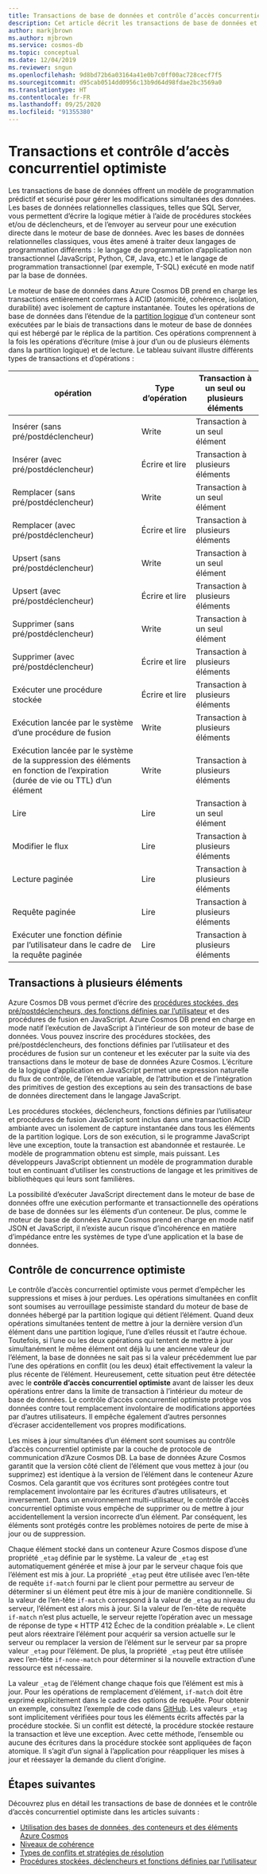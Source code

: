 ```yaml
---
title: Transactions de base de données et contrôle d’accès concurrentiel optimiste dans Azure Cosmos DB
description: Cet article décrit les transactions de base de données et le contrôle d’accès concurrentiel optimiste dans Azure Cosmos DB
author: markjbrown
ms.author: mjbrown
ms.service: cosmos-db
ms.topic: conceptual
ms.date: 12/04/2019
ms.reviewer: sngun
ms.openlocfilehash: 9d8bd72b6a03164a41e0b7c0ff00ac728cecf7f5
ms.sourcegitcommit: d95cab0514dd0956c13b9d64d98fdae2bc3569a0
ms.translationtype: HT
ms.contentlocale: fr-FR
ms.lasthandoff: 09/25/2020
ms.locfileid: "91355380"
---
```

# <a name="transactions-and-optimistic-concurrency-control"></a>Transactions et contrôle d’accès concurrentiel optimiste

Les transactions de base de données offrent un modèle de programmation prédictif et sécurisé pour gérer les modifications simultanées des données. Les bases de données relationnelles classiques, telles que SQL Server, vous permettent d’écrire la logique métier à l’aide de procédures stockées et/ou de déclencheurs, et de l’envoyer au serveur pour une exécution directe dans le moteur de base de données. Avec les bases de données relationnelles classiques, vous êtes amené à traiter deux langages de programmation différents : le langage de programmation d’application non transactionnel (JavaScript, Python, C#, Java, etc.) et le langage de programmation transactionnel (par exemple, T-SQL) exécuté en mode natif par la base de données.

Le moteur de base de données dans Azure Cosmos DB prend en charge les transactions entièrement conformes à ACID (atomicité, cohérence, isolation, durabilité) avec isolement de capture instantanée. Toutes les opérations de base de données dans l’étendue de la [partition logique](partition-data.md) d’un conteneur sont exécutées par le biais de transactions dans le moteur de base de données qui est hébergé par le réplica de la partition. Ces opérations comprennent à la fois les opérations d’écriture (mise à jour d’un ou de plusieurs éléments dans la partition logique) et de lecture. Le tableau suivant illustre différents types de transactions et d’opérations :

| **opération**  | **Type d’opération** | **Transaction à un seul ou plusieurs éléments** |
|---------|---------|---------|
| Insérer (sans pré/postdéclencheur) | Write | Transaction à un seul élément |
| Insérer (avec pré/postdéclencheur) | Écrire et lire | Transaction à plusieurs éléments |
| Remplacer (sans pré/postdéclencheur) | Write | Transaction à un seul élément |
| Remplacer (avec pré/postdéclencheur) | Écrire et lire | Transaction à plusieurs éléments |
| Upsert (sans pré/postdéclencheur) | Write | Transaction à un seul élément |
| Upsert (avec pré/postdéclencheur) | Écrire et lire | Transaction à plusieurs éléments |
| Supprimer (sans pré/postdéclencheur) | Write | Transaction à un seul élément |
| Supprimer (avec pré/postdéclencheur) | Écrire et lire | Transaction à plusieurs éléments |
| Exécuter une procédure stockée | Écrire et lire | Transaction à plusieurs éléments |
| Exécution lancée par le système d’une procédure de fusion | Write | Transaction à plusieurs éléments |
| Exécution lancée par le système de la suppression des éléments en fonction de l’expiration (durée de vie ou TTL) d’un élément | Write | Transaction à plusieurs éléments |
| Lire | Lire | Transaction à un seul élément |
| Modifier le flux | Lire | Transaction à plusieurs éléments |
| Lecture paginée | Lire | Transaction à plusieurs éléments |
| Requête paginée | Lire | Transaction à plusieurs éléments |
| Exécuter une fonction définie par l’utilisateur dans le cadre de la requête paginée | Lire | Transaction à plusieurs éléments |

## <a name="multi-item-transactions"></a>Transactions à plusieurs éléments

Azure Cosmos DB vous permet d’écrire des [procédures stockées, des pré/postdéclencheurs, des fonctions définies par l’utilisateur](stored-procedures-triggers-udfs.md) et des procédures de fusion en JavaScript. Azure Cosmos DB prend en charge en mode natif l’exécution de JavaScript à l’intérieur de son moteur de base de données. Vous pouvez inscrire des procédures stockées, des pré/postdéclencheurs, des fonctions définies par l’utilisateur et des procédures de fusion sur un conteneur et les exécuter par la suite via des transactions dans le moteur de base de données Azure Cosmos. L’écriture de la logique d’application en JavaScript permet une expression naturelle du flux de contrôle, de l’étendue variable, de l’attribution et de l’intégration des primitives de gestion des exceptions au sein des transactions de base de données directement dans le langage JavaScript.

Les procédures stockées, déclencheurs, fonctions définies par l’utilisateur et procédures de fusion JavaScript sont inclus dans une transaction ACID ambiante avec un isolement de capture instantanée dans tous les éléments de la partition logique. Lors de son exécution, si le programme JavaScript lève une exception, toute la transaction est abandonnée et restaurée. Le modèle de programmation obtenu est simple, mais puissant. Les développeurs JavaScript obtiennent un modèle de programmation durable tout en continuant d’utiliser les constructions de langage et les primitives de bibliothèques qui leurs sont familières.

La possibilité d’exécuter JavaScript directement dans le moteur de base de données offre une exécution performante et transactionnelle des opérations de base de données sur les éléments d’un conteneur. De plus, comme le moteur de base de données Azure Cosmos prend en charge en mode natif JSON et JavaScript, il n’existe aucun risque d’incohérence en matière d’impédance entre les systèmes de type d’une application et la base de données.

## <a name="optimistic-concurrency-control"></a>Contrôle de concurrence optimiste

Le contrôle d’accès concurrentiel optimiste vous permet d’empêcher les suppressions et mises à jour perdues. Les opérations simultanées en conflit sont soumises au verrouillage pessimiste standard du moteur de base de données hébergé par la partition logique qui détient l’élément. Quand deux opérations simultanées tentent de mettre à jour la dernière version d’un élément dans une partition logique, l’une d’elles réussit et l’autre échoue. Toutefois, si l’une ou les deux opérations qui tentent de mettre à jour simultanément le même élément ont déjà lu une ancienne valeur de l’élément, la base de données ne sait pas si la valeur précédemment lue par l’une des opérations en conflit (ou les deux) était effectivement la valeur la plus récente de l’élément. Heureusement, cette situation peut être détectée avec le **contrôle d’accès concurrentiel optimiste** avant de laisser les deux opérations entrer dans la limite de transaction à l’intérieur du moteur de base de données. Le contrôle d’accès concurrentiel optimiste protège vos données contre tout remplacement involontaire de modifications apportées par d’autres utilisateurs. Il empêche également d’autres personnes d’écraser accidentellement vos propres modifications.

Les mises à jour simultanées d’un élément sont soumises au contrôle d’accès concurrentiel optimiste par la couche de protocole de communication d’Azure Cosmos DB. La base de données Azure Cosmos garantit que la version côté client de l’élément que vous mettez à jour (ou supprimez) est identique à la version de l’élément dans le conteneur Azure Cosmos. Cela garantit que vos écritures sont protégées contre tout remplacement involontaire par les écritures d’autres utilisateurs, et inversement. Dans un environnement multi-utilisateur, le contrôle d’accès concurrentiel optimiste vous empêche de supprimer ou de mettre à jour accidentellement la version incorrecte d’un élément. Par conséquent, les éléments sont protégés contre les problèmes notoires de perte de mise à jour ou de suppression.

Chaque élément stocké dans un conteneur Azure Cosmos dispose d’une propriété `_etag` définie par le système. La valeur de `_etag` est automatiquement générée et mise à jour par le serveur chaque fois que l’élément est mis à jour. La propriété `_etag` peut être utilisée avec l’en-tête de requête `if-match` fourni par le client pour permettre au serveur de déterminer si un élément peut être mis à jour de manière conditionnelle. Si la valeur de l’en-tête `if-match` correspond à la valeur de `_etag` au niveau du serveur, l’élément est alors mis à jour. Si la valeur de l’en-tête de requête `if-match` n’est plus actuelle, le serveur rejette l’opération avec un message de réponse de type « HTTP 412 Échec de la condition préalable ». Le client peut alors réextraire l’élément pour acquérir sa version actuelle sur le serveur ou remplacer la version de l’élément sur le serveur par sa propre valeur `_etag` pour l’élément. De plus, la propriété `_etag` peut être utilisée avec l’en-tête `if-none-match` pour déterminer si la nouvelle extraction d’une ressource est nécessaire.

La valeur `_etag` de l’élément change chaque fois que l’élément est mis à jour. Pour les opérations de remplacement d’élément, `if-match` doit être exprimé explicitement dans le cadre des options de requête. Pour obtenir un exemple, consultez l’exemple de code dans [GitHub](https://github.com/Azure/azure-cosmos-dotnet-v3/blob/master/Microsoft.Azure.Cosmos.Samples/Usage/ItemManagement/Program.cs#L676-L772). Les valeurs `_etag` sont implicitement vérifiées pour tous les éléments écrits affectés par la procédure stockée. Si un conflit est détecté, la procédure stockée restaure la transaction et lève une exception. Avec cette méthode, l’ensemble ou aucune des écritures dans la procédure stockée sont appliquées de façon atomique. Il s’agit d’un signal à l’application pour réappliquer les mises à jour et réessayer la demande du client d’origine.

## <a name="next-steps"></a>Étapes suivantes

Découvrez plus en détail les transactions de base de données et le contrôle d’accès concurrentiel optimiste dans les articles suivants :

- [Utilisation des bases de données, des conteneurs et des éléments Azure Cosmos](databases-containers-items.md)
- [Niveaux de cohérence](consistency-levels.md)
- [Types de conflits et stratégies de résolution](conflict-resolution-policies.md)
- [Procédures stockées, déclencheurs et fonctions définies par l’utilisateur](stored-procedures-triggers-udfs.md)
